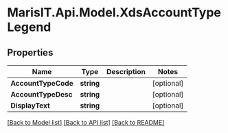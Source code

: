
# MarisIT.Api.Model.XdsAccountTypeLegend

## Properties

Name | Type | Description | Notes
------------ | ------------- | ------------- | -------------
**AccountTypeCode** | **string** |  | [optional] 
**AccountTypeDesc** | **string** |  | [optional] 
**DisplayText** | **string** |  | [optional] 

[[Back to Model list]](../README.md#documentation-for-models)
[[Back to API list]](../README.md#documentation-for-api-endpoints)
[[Back to README]](../README.md)

